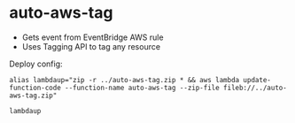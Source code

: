 # auto-aws-tag

- Gets event from EventBridge AWS rule
- Uses Tagging API to tag any resource

Deploy config:

```
alias lambdaup="zip -r ../auto-aws-tag.zip * && aws lambda update-function-code --function-name auto-aws-tag --zip-file fileb://../auto-aws-tag.zip"

lambdaup
```